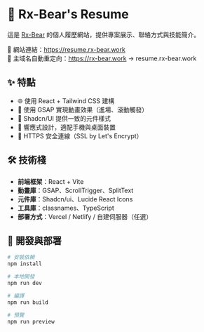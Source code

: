 # 🧸 Rx-Bear's Resume

這是 [Rx-Bear](https://rx-bear.work) 的個人履歷網站，提供專案展示、聯絡方式與技能簡介。

📍 網站連結：https://resume.rx-bear.work  
🔁 主域名自動重定向：https://rx-bear.work → resume.rx-bear.work

## ✨ 特點

- 🌐 使用 React + Tailwind CSS 建構
- 🧠 使用 GSAP 實現動畫效果（進場、滾動觸發）
- 🧱 Shadcn/UI 提供一致的元件樣式
- 📲 響應式設計，適配手機與桌面裝置
- 🔐 HTTPS 安全連線（SSL by Let's Encrypt）

## 🛠 技術棧

- **前端框架**：React + Vite
- **動畫庫**：GSAP、ScrollTrigger、SplitText
- **元件庫**：Shadcn/ui、Lucide React Icons
- **工具庫**：classnames、TypeScript
- **部署方式**：Vercel / Netlify / 自建伺服器（任選）

## 🚀 開發與部署

```bash
# 安裝依賴
npm install

# 本地開發
npm run dev

# 編譯
npm run build

# 預覽
npm run preview
